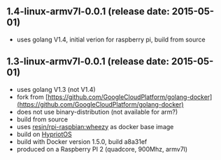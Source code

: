 ## 1.4-linux-armv7l-0.0.1 (release date: 2015-05-01)
 * uses golang V1.4, initial verion for raspberry pi, build from source
## 1.3-linux-armv7l-0.0.1 (release date: 2015-05-01)
 * uses golang V1.3 (not V1.4)
 * fork from [https://github.com/GoogleCloudPlatform/golang-docker](https://github.com/GoogleCloudPlatform/golang-docker)
 * does not use binary-distribution (not available for arm?)
 * build from source
 * uses [resin/rpi-raspbian:wheezy](https://registry.hub.docker.com/u/resin/rpi-raspbian/) as docker base image
 * build on [HypriotOS](http://blog.hypriot.com)
 * build with Docker version 1.5.0, build a8a31ef
 * produced on a Raspberry PI 2 (quadcore, 900Mhz, armv7l)
